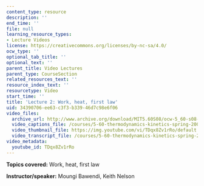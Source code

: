 ```yaml
---
content_type: resource
description: ''
end_time: ''
file: null
learning_resource_types:
- Lecture Videos
license: https://creativecommons.org/licenses/by-nc-sa/4.0/
ocw_type: ''
optional_tab_title: ''
optional_text: ''
parent_title: Video Lectures
parent_type: CourseSection
related_resources_text: ''
resource_index_text: ''
resourcetype: Video
start_time: ''
title: 'Lecture 2: Work, heat, first law'
uid: 34390706-ee63-c3f3-b339-46d7c98e6f06
video_files:
  archive_url: http://www.archive.org/download/MIT5.60S08/ocw-5_60-s08-lec02_300k.mp4
  video_captions_file: /courses/5-60-thermodynamics-kinetics-spring-2008/fae3a642766d55429fdfcc922a9f5e2e_TDqx8Zv1rRo.vtt
  video_thumbnail_file: https://img.youtube.com/vi/TDqx8Zv1rRo/default.jpg
  video_transcript_file: /courses/5-60-thermodynamics-kinetics-spring-2008/30d6d3b84e02f9cdc63d02fc7005019f_TDqx8Zv1rRo.pdf
video_metadata:
  youtube_id: TDqx8Zv1rRo
---
```


**Topics covered:** Work, heat, first law

**Instructor/speaker:** Moungi Bawendi, Keith Nelson

